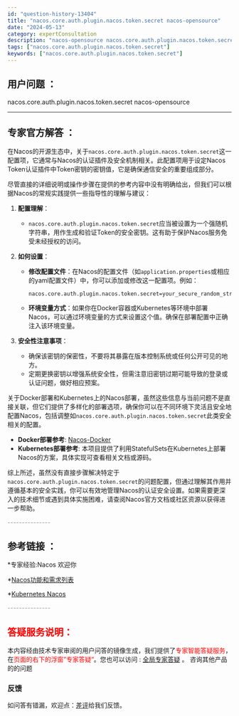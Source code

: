 ```yaml
---
id: "question-history-13404"
title: "nacos.core.auth.plugin.nacos.token.secret nacos-opensource"
date: "2024-05-13"
category: expertConsultation
description: "nacos-opensource nacos.core.auth.plugin.nacos.token.secret"
tags: ["nacos.core.auth.plugin.nacos.token.secret"]
keywords: ["nacos.core.auth.plugin.nacos.token.secret"]
---
```


## 用户问题 ： 
 nacos.core.auth.plugin.nacos.token.secret nacos-opensource 

---------------
## 专家官方解答 ：

在Nacos的开源生态中，关于`nacos.core.auth.plugin.nacos.token.secret`这一配置项，它通常与Nacos的认证插件及安全机制相关。此配置项用于设定Nacos Token认证插件中Token密钥的密钥值，它是确保通信安全的重要组成部分。

尽管直接的详细说明或操作步骤在提供的参考内容中没有明确给出，但我们可以根据Nacos的常规实践提供一些指导性的理解与建议：

1. **配置理解**：
   - `nacos.core.auth.plugin.nacos.token.secret`应当被设置为一个强随机字符串，用作生成和验证Token的安全密钥。这有助于保护Nacos服务免受未经授权的访问。

2. **如何设置**：
   - **修改配置文件**：在Nacos的配置文件（如`application.properties`或相应的yaml配置文件）中，你可以添加或修改这一配置项。例如：
     ```
     nacos.core.auth.plugin.nacos.token.secret=your_secure_random_string_here
     ```
   - **环境变量方式**：如果你在Docker容器或Kubernetes等环境中部署Nacos，可以通过环境变量的方式来设置这个值。确保在部署配置中正确注入该环境变量。

3. **安全性注意事项**：
   - 确保该密钥的保密性，不要将其暴露在版本控制系统或任何公开可见的地方。
   - 定期更换密钥以增强系统安全性，但需注意旧密钥过期可能导致的登录或认证问题，做好相应预案。

关于Docker部署和Kubernetes上的Nacos部署，虽然这些信息与当前问题不是直接关联，但它们提供了多样化的部署选项，确保你可以在不同环境下灵活且安全地配置Nacos，包括调整如`nacos.core.auth.plugin.nacos.token.secret`此类安全相关的配置。

- **Docker部署参考**: [Nacos-Docker](https://github.com/nacos-group/nacos-docker)
- **Kubernetes部署参考**: 本项目提供了利用StatefulSets在Kubernetes上部署Nacos的方案，具体实现可查看相关文档或源码。

综上所述，虽然没有直接步骤解决特定于`nacos.core.auth.plugin.nacos.token.secret`的问题配置，但通过理解其作用并遵循基本的安全实践，你可以有效地管理Nacos的认证安全设置。如果需要更深入的技术细节或遇到具体实施困难，请查阅Nacos官方文档或社区资源以获得进一步帮助。


<font color="#949494">---------------</font> 


## 参考链接 ：

*专家经验:Nacos 欢迎你 
 
 *[Nacos功能和需求列表](https://nacos.io/docs/latest/archive/feature-list)
 
 *[Kubernetes Nacos](https://nacos.io/docs/latest/quickstart/quick-start-kubernetes)


 <font color="#949494">---------------</font> 
 


## <font color="#FF0000">答疑服务说明：</font> 

本内容经由技术专家审阅的用户问答的镜像生成，我们提供了<font color="#FF0000">专家智能答疑服务</font>，在<font color="#FF0000">页面的右下的浮窗”专家答疑“</font>。您也可以访问 : [全局专家答疑](https://opensource.alibaba.com/chatBot) 。 咨询其他产品的的问题

### 反馈
如问答有错漏，欢迎点：[差评](https://ai.nacos.io/user/feedbackByEnhancerGradePOJOID?enhancerGradePOJOId=13409)给我们反馈。
